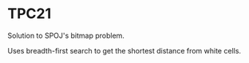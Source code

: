 TPC21
=====

Solution to SPOJ's bitmap problem.

Uses breadth-first search to get the shortest distance from white cells.
